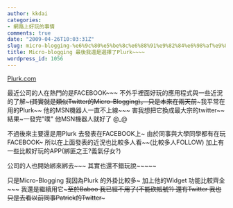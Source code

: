 ```yaml
---
author: kkdai
categories:
- 網路上好玩的事情
comments: true
date: "2009-04-26T10:03:31Z"
slug: micro-blogging-%e6%9c%80%e5%be%8c%e6%88%91%e9%82%84%e6%98%af%e9%81%b8%e6%93%87%e4%ba%86plurk
title: Micro-blogging 最後我還是選擇了Plurk~~~~
wordpress_id: 1056
---
```


[Plurk.com](http://plurk.com/)

最近公司的人在熱門的是FACEBOOK~~~ 不外乎裡面好玩的應用程式與一些近況的了解~~~(其實就是類似Twitter的Micro-Blogging)。 只是本來在兩天前~~~我平常在用的Plurk~~ 他的MSN機器人一直不上線~~~ 害我想把它換成最大宗的twitter~~ 結果~一發完"噗" 他MSN機器人就好了 @_@

不過後來主要還是用Plurk 去發表在FACEBOOK上~ 由於同事與大學同學都有在玩FACEBOOK~ 所以在上面發表的近況也比較多人看~~(比較多人FOLLOW) 加上有一些比較好玩的APP(綁匪之王?義氣仔女?)

公司的人也開始綁來綁去~~~ 其實也還不錯玩說~~~~~

只是Micro-Blogging 我因為Plurk 的外掛比較多~ 加上他的Widget 功能比較齊全~~~ 我還是繼續用它~~~至於Baboo 我已經不用了(不能砍帳號?) 還有Twitter 我也只是去看以前同事Patrick的Twitter~~~
